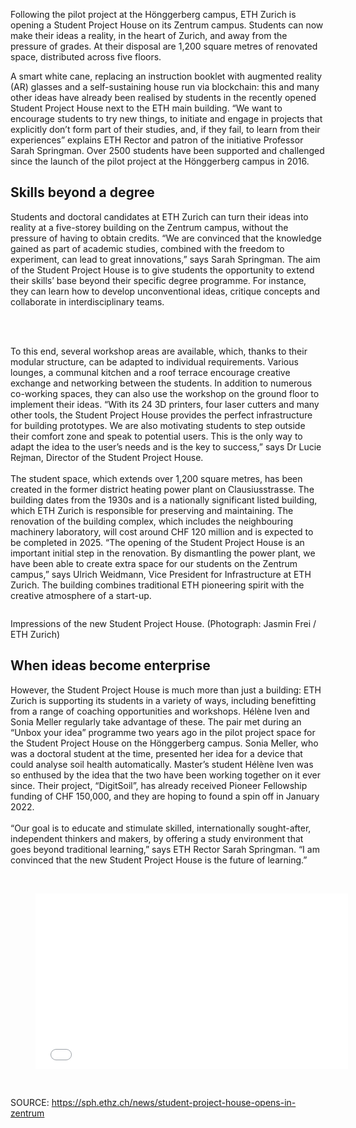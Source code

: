 <p>Following the pilot project at the Hönggerberg campus, ETH Zurich is opening a Student Project House on its Zentrum campus. Students can now make their ideas a reality, in the heart of Zurich, and away from the pressure of grades. At their disposal are 1,200 square metres of renovated space, distributed across five floors.</p>
<p>A smart white cane, replacing an instruction booklet with augmented reality (AR) glasses and a self-​sustaining house run via blockchain: this and many other ideas have already been realised by students in the recently opened Student Project House next to the ETH main building. “We want to encourage students to try new things, to initiate and engage in projects that explicitly don’t form part of their studies, and, if they fail, to learn from their experiences” explains ETH Rector and patron of the initiative Professor Sarah Springman. Over 2500 students have been supported and challenged since the launch of the pilot project at the Hönggerberg campus in 2016.<br /></p>

<h2>Skills beyond a degree</h2>
<p>Students and doctoral candidates at ETH Zurich can turn their ideas into reality at a five-​storey building on the Zentrum campus, without the pressure of having to obtain credits. “We are convinced that the knowledge gained as part of academic studies, combined with the freedom to experiment, can lead to great innovations,” says Sarah Springman. The aim of the Student Project House is to give students the opportunity to extend their skills’ base beyond their specific degree programme. For instance, they can learn how to develop unconventional ideas, critique concepts and collaborate in interdisciplinary teams. <br />
 <br /></p>
<figure><img src="https://ethz.ch/en/news-and-events/eth-news/news/2021/10/the-future-of-learning-student-project-house-opens/_jcr_content/news_content/slideshow/images/image-8.imageformat.slideshow.1341114849.jpg" alt="" /></figure>
<p><br />
 To this end, several workshop areas are available, which, thanks to their modular structure, can be adapted to individual requirements. Various lounges, a communal kitchen and a roof terrace encourage creative exchange and networking between the students. In addition to numerous co-​working spaces, they can also use the workshop on the ground floor to implement their ideas. “With its 24 3D printers, four laser cutters and many other tools, the Student Project House provides the perfect infrastructure for building prototypes. We are also motivating students to step outside their comfort zone and speak to potential users. This is the only way to adapt the idea to the user’s needs and is the key to success,” says Dr Lucie Rejman, Director of the Student Project House.<br />
 <br />
 The student space, which extends over 1,200 square metres, has been created in the former district heating power plant on Clausiusstrasse. The building dates from the 1930s and is a nationally significant listed building, which ETH Zurich is responsible for preserving and maintaining. The renovation of the building complex, which includes the neighbouring machinery laboratory, will cost around CHF 120 million and is expected to be completed in 2025. “The opening of the Student Project House is an important initial step in the renovation. By dismantling the power plant, we have been able to create extra space for our students on the Zentrum campus,” says Ulrich Weidmann, Vice President for Infrastructure at ETH Zurich. The building combines traditional ETH pioneering spirit with the creative atmosphere of a start-​up.</p>
<p> </p>
<p> </p>
<p> </p>
<p> </p>
<p><a id="news_content_slideshow"></a></p>
<figure><img src="https://ethz.ch/en/news-and-events/eth-news/news/2021/10/the-future-of-learning-student-project-house-opens/_jcr_content/news_content/slideshow/images/image-10.imageformat.slideshow.1339047659.jpg" alt="" /></figure>
<p>					 Impressions of the new Student Project House. (Photograph: Jasmin Frei / ETH Zurich)<br /></p>

<p>		</p>
<p><a id="news_content_textimage"></a></p>
<p> </p>
<p> </p>
<p> </p>
<p> </p>
<p> </p>
<h2>When ideas become enterprise</h2>
<p>However, the Student Project House is much more than just a building: ETH Zurich is supporting its students in a variety of ways, including benefitting from a range of coaching opportunities and workshops. Hélène Iven and Sonia Meller regularly take advantage of these. The pair met during an “Unbox your idea” programme two years ago in the pilot project space for the Student Project House on the Hönggerberg campus. Sonia Meller, who was a doctoral student at the time, presented her idea for a device that could analyse soil health automatically. Master’s student Hélène Iven was so enthused by the idea that the two have been working together on it ever since. Their project, “DigitSoil”, has already received Pioneer Fellowship funding of CHF 150,000, and they are hoping to found a spin off in January 2022.<br />
 <br />
 “Our goal is to educate and stimulate skilled, internationally sought-​after, independent thinkers and makers, by offering a study environment that goes beyond traditional learning,” says ETH Rector Sarah Springman. “I am convinced that the new Student Project House is the future of learning.” <a id="news_content_youtube"></a> </p>
<p><a><br /></a></p>
<figure><iframe style="width:500px;height:281px;" src="//www.youtube.com/embed/ZkwovicMD5g" frameborder="0"></iframe></figure>
<p><a><br /></a></p>

SOURCE: https://sph.ethz.ch/news/student-project-house-opens-in-zentrum